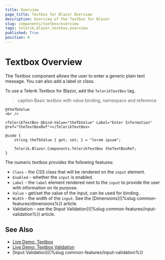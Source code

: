 ```yaml
---
title: Overview
page_title: Textbox for Blazor Overview
description: Overview of the Textbox for Blazor
slug: components/textbox/overview
tags: telerik,blazor,textbox,overview
published: True
position: 0
---
```


# Textbox Overview

The Textbox component allows the user to enter a generic plain text message. You can also add a label or class.

To use a Telerik Textbox for Blazor, add the `TelerikTextBox` tag.

>caption Basic textbox with value binding, namespace and reference

````CSHTML
@theTbValue
<br />

<TelerikTextBox @bind-Value="theTbValue" Label="Enter Information" @ref="theTextBoxRef"></TelerikTextBox>

@code {
    string theTbValue { get; set; } = "lorem ipsum";

    Telerik.Blazor.Components.TelerikTextBox theTextBoxRef;
}
````


The numeric textbox provides the following features:

* `Class` - the CSS class that will be rendered on the `input` element.
* `Enabled` - whether the `input` is enabled.
* `Label` - the `label` element rendered next to the `input` to provide the user with information on its purpose.
* `Value` - get/set the value of the input, can be used for binding.
* `Width` - the width of the `input`. See the [Dimensions]({%slug common-features/dimensions%}) article.
* Validation - see the [Input Validation]({%slug common-features/input-validation%}) article.


## See Also

  * [Live Demo: Textbox](https://demos.telerik.com/blazor-ui/textbox/index)
  * [Live Demo: Textbox Validation](https://demos.telerik.com/blazor-ui/textbox/validation)
  * [Input Validation]({%slug common-features/input-validation%})
